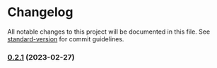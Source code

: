 # Changelog

All notable changes to this project will be documented in this file. See [standard-version](https://github.com/conventional-changelog/standard-version) for commit guidelines.

### [0.2.1](https://github.com/JerryCauser/i18n-plum/compare/v0.2.0...v0.2.1) (2023-02-27)
